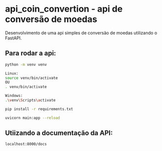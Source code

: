 # api_coin_convertion - api de conversão de moedas

Desenvolvimento de uma api simples de conversão de moedas utilizando o FastAPI.

## Para rodar a api: 

```bash
python -m venv venv
```

```bash
Linux:
source venv/bin/activate
OU
. venv/bin/activate
```

```bash
Windows:
.\venv\Scripts\activate
```

```bash
pip install -r requirements.txt
```

```bash
uvicorn main:app --reload
```

## Utiizando a documentação da API:

```bash
localhost:8000/docs
```